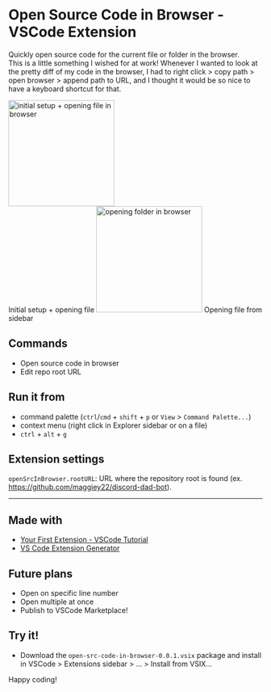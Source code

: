 # Open Source Code in Browser - VSCode Extension

Quickly open source code for the current file or folder in the browser.  
This is a little something I wished for at work! Whenever I wanted to look at the pretty diff of my code in the browser, I had to right click > copy path > open browser > append path to URL, and I thought it would be so nice to have a keyboard shortcut for that.

<img src="https://github.com/maggiey22/vscode-openSrcInBrowser/blob/main/pics/1.gif" height=210
  title="initial setup + opening file in browser">  
  Initial setup + opening file
<img src="https://github.com/maggiey22/vscode-openSrcInBrowser/blob/main/pics/2.gif" height=210
  title="opening folder in browser">
  Opening file from sidebar

## Commands

* Open source code in browser
* Edit repo root URL

## Run it from

* command palette (`ctrl`/`cmd` + `shift` + `p` or `View` > `Command Palette...`)
* context menu (right click in Explorer sidebar or on a file)
* `ctrl` + `alt` + `g`

## Extension settings

`openSrcInBrowser.rootURL`: URL where the repository root is found (ex. https://github.com/maggiey22/discord-dad-bot).

-----------------------------------------------------------------------------------------------------------

## Made with

* [Your First Extension - VSCode Tutorial](https://code.visualstudio.com/api/get-started/your-first-extension)
* [VS Code Extension Generator](https://www.npmjs.com/package/generator-code)

## Future plans

* Open on specific line number
* Open multiple at once
* Publish to VSCode Marketplace!

## Try it!

* Download the `open-src-code-in-browser-0.0.1.vsix` package and install in VSCode > Extensions sidebar > ... > Install from VSIX...

Happy coding!

